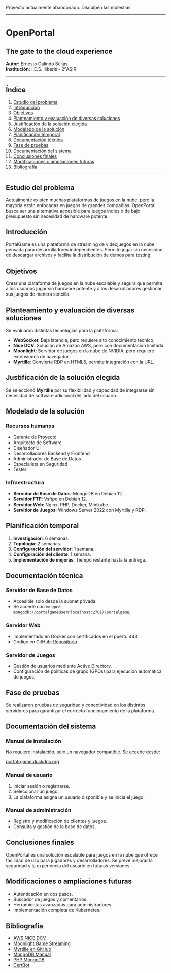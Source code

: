 Proyecto actualmente abandonado. Disculpen las molestias

---

# OpenPortal

## The gate to the cloud experience

**Autor:** Ernesto Galindo Seijas  
**Institución:** I.E.S. Iliberis - 2ºASIR

---

## Índice

1. [Estudio del problema](#estudio-del-problema)
2. [Introducción](#introduccion)
3. [Objetivos](#objetivos)
4. [Planteamiento y evaluación de diversas soluciones](#planteamiento-y-evaluacion-de-diversas-soluciones)
5. [Justificación de la solución elegida](#justificacion-de-la-solucion-elegida)
6. [Modelado de la solución](#modelado-de-la-solucion)
7. [Planificación temporal](#planificacion-temporal)
8. [Documentación técnica](#documentacion-tecnica)
9. [Fase de pruebas](#fase-de-pruebas)
10. [Documentación del sistema](#documentacion-del-sistema)
11. [Conclusiones finales](#conclusiones-finales)
12. [Modificaciones o ampliaciones futuras](#modificaciones-o-ampliaciones-futuras)
13. [Bibliografía](#bibliografia)

---

## Estudio del problema

Actualmente existen muchas plataformas de juegos en la nube, pero la mayoría están enfocadas en juegos de grandes compañías. OpenPortal busca ser una alternativa accesible para juegos indies o de bajo presupuesto sin necesidad de hardware potente.

## Introducción

PortalGame es una plataforma de streaming de videojuegos en la nube pensada para desarrolladores independientes. Permite jugar sin necesidad de descargar archivos y facilita la distribución de demos para testing.

## Objetivos

Crear una plataforma de juegos en la nube escalable y segura que permita a los usuarios jugar sin hardware potente y a los desarrolladores gestionar sus juegos de manera sencilla.

## Planteamiento y evaluación de diversas soluciones

Se evaluaron distintas tecnologías para la plataforma:

- **WebSocket**: Baja latencia, pero requiere alto conocimiento técnico.
- **Nice DCV**: Solución de Amazon AWS, pero con documentación limitada.
- **Moonlight**: Servidor de juegos en la nube de NVIDIA, pero requiere extensiones de navegador.
- **Myrtille**: Convierte RDP en HTML5, permite integración con la URL.

## Justificación de la solución elegida

Se seleccionó **Myrtille** por su flexibilidad y capacidad de integrarse sin necesidad de software adicional del lado del usuario.

## Modelado de la solución

### Recursos humanos

- Gerente de Proyecto
- Arquitecto de Software
- Diseñador UI
- Desarrolladores Backend y Frontend
- Administrador de Base de Datos
- Especialista en Seguridad
- Tester

### Infraestructura

- **Servidor de Base de Datos**: MongoDB en Debian 12.
- **Servidor FTP**: Vsftpd en Debian 12.
- **Servidor Web**: Nginx, PHP, Docker, Minikube.
- **Servidor de Juegos**: Windows Server 2022 con Myrtille y RDP.

## Planificación temporal

1. **Investigación**: 6 semanas.
2. **Topología**: 2 semanas.
3. **Configuración del servidor**: 1 semana.
4. **Configuración del cliente**: 1 semana.
5. **Implementación de mejoras**: Tiempo restante hasta la entrega.

## Documentación técnica

### Servidor de Base de Datos

- Accesible solo desde la subnet privada.
- Se accede con `mongosh mongodb://portalgameUser@localhost:27017/portalgame`.

### Servidor Web

- Implementado en Docker con certificados en el puerto 443.
- Código en GitHub: [Repositorio](https://github.com/ErnesGS/PortalGame/tree/master)

### Servidor de Juegos

- Gestión de usuarios mediante Active Directory.
- Configuración de políticas de grupo (GPOs) para ejecución automática de juegos.

## Fase de pruebas

Se realizaron pruebas de seguridad y conectividad en los distintos servidores para garantizar el correcto funcionamiento de la plataforma.

## Documentación del sistema

### Manual de instalación

No requiere instalación, solo un navegador compatible. Se accede desde:

[portal-game.duckdns.org](http://portal-game.duckdns.org)

### Manual de usuario

1. Iniciar sesión o registrarse.
2. Seleccionar un juego.
3. La plataforma asigna un usuario disponible y se inicia el juego.

### Manual de administración

- Registro y modificación de clientes y juegos.
- Consulta y gestión de la base de datos.

## Conclusiones finales

OpenPortal es una solución escalable para juegos en la nube que ofrece facilidad de uso para jugadores y desarrolladores. Se prevé mejorar la seguridad y la experiencia del usuario en futuras versiones.

## Modificaciones o ampliaciones futuras

- Autenticación en dos pasos.
- Buscador de juegos y comentarios.
- Herramientas avanzadas para administradores.
- Implementación completa de Kubernetes.

## Bibliografía

- [AWS NICE DCV](https://aws.amazon.com/es/hpc/dcv/)
- [Moonlight Game Streaming](https://github.com/moonlight-stream)
- [Myrtille en GitHub](https://github.com/cedrozor/myrtille)
- [MongoDB Manual](https://www.mongodb.com/docs/manual/tutorial/install-mongodb-on-debian/)
- [PHP MongoDB](https://www.php.net/manual/es/set.mongodb.php)
- [CertBot](https://certbot.eff.org/instructions)
